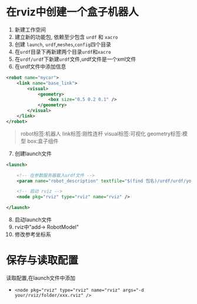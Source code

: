 # 在rviz中创建一个盒子机器人

1. 新建工作空间
2. 建立新的功能包, 依赖至少包含 `urdf` 和 `xacro` 
3. 创建 `launch`, `urdf`,`meshes`,`config`四个目录
4. 在`urdf`目录下再新建两个目录`urdf`和`xacro`
5. 在`urdf/urdf`下新建`urdf`文件,urdf文件是一个xml文件
6. 在urdf文件中添加信息

```xml
<robot name="mycar">
    <link name="base_link">
        <visual>
            <geometry>
                <box size="0.5 0.2 0.1" />
            </geometry>
        </visual>
    </link>
</robot>

```

> robot标签:机器人
> link标签:刚性连杆
> visual标签:可视化
> geometry标签:模型
> box:盒子组件

7. 创建launch文件

```xml
<launch>

    <!-- 在参数服务器载入urdf文件 -->
    <param name="robot_description" textfile="$(find 包名)/urdf/urdf/your.urdf" />

    <!-- 启动 rviz -->
    <node pkg="rviz" type="rviz" name="rviz" />

</launch>
```

8. 启动launch文件
9. rviz中"add-> RobotModel"
10. 修改参考坐标系

# 保存与读取配置

读取配置,在launch文件中添加
* `<node pkg="rviz" type="rviz" name="rviz" args="-d your/rviz/folder/xxx.rviz" />`

